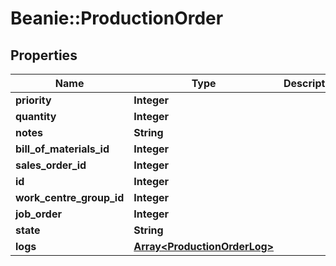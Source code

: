 # Beanie::ProductionOrder

## Properties
Name | Type | Description | Notes
------------ | ------------- | ------------- | -------------
**priority** | **Integer** |  | 
**quantity** | **Integer** |  | 
**notes** | **String** |  | [optional] 
**bill_of_materials_id** | **Integer** |  | [optional] 
**sales_order_id** | **Integer** |  | [optional] 
**id** | **Integer** |  | [optional] 
**work_centre_group_id** | **Integer** |  | [optional] 
**job_order** | **Integer** |  | [optional] 
**state** | **String** |  | [optional] 
**logs** | [**Array&lt;ProductionOrderLog&gt;**](ProductionOrderLog.md) |  | [optional] 


